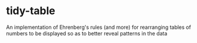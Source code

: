 # tidy-table
An implementation of Ehrenberg's rules (and more) for rearranging tables of numbers to be displayed so as to better reveal patterns in the data

